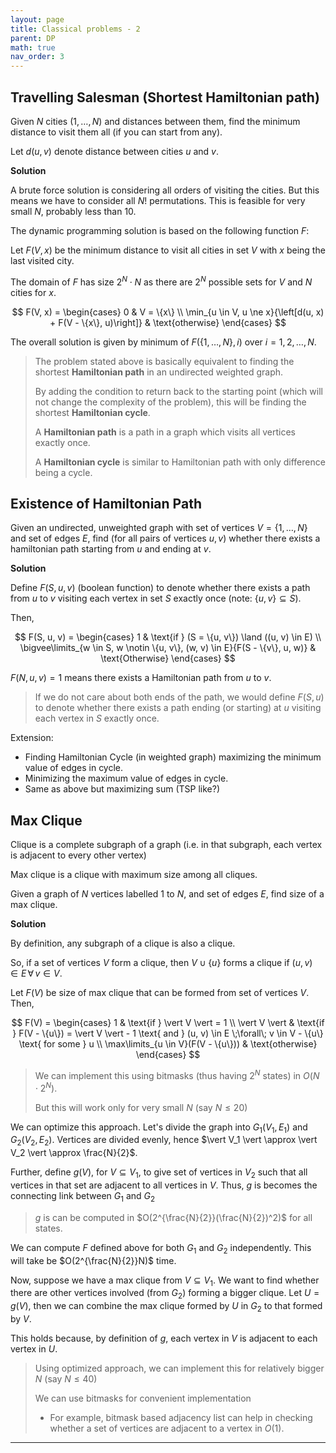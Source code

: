 ```yaml
---
layout: page
title: Classical problems - 2
parent: DP
math: true
nav_order: 3
---
```


## Travelling Salesman (Shortest Hamiltonian path)

Given $N$ cities ($1,\ldots,N$) and distances between them,
find the minimum distance to visit them all (if you can start from any).

Let $d(u, v)$ denote distance between cities $u$ and $v$.

**Solution**

A brute force solution is considering all orders of visiting the cities.
But this means we have to consider all $N!$ permutations. This is feasible for
very small $N$, probably less than $10$.

The dynamic programming solution is based on the following function $F$:

Let $F(V, x)$ be the minimum distance to visit all cities in set $V$ with $x$
being the last visited city.

The domain of $F$ has size $2^N \cdot N$ as there are $2^N$ possible sets for $V$ and $N$ cities for $x$.

$$
F(V, x) = \begin{cases}
  0 & V = \{x\} \\
  \min_{u \in V, u \ne x}{\left[d(u, x) + F(V - \{x\}, u)\right]} & \text{otherwise}
  \end{cases}
$$

The overall solution is given by minimum of $F(\{1,\ldots,N\}, i)$ over $i = 1,2,\ldots,N$.

> The problem stated above is basically equivalent to finding the shortest **Hamiltonian path**
> in an undirected weighted graph.
> 
> By adding the condition to return back to the starting point (which will not change
> the complexity of the problem), this will be finding the shortest **Hamiltonian cycle**.
> 
> A **Hamiltonian path** is a path in a graph which visits all vertices exactly once.
> 
> A **Hamiltonian cycle** is similar to Hamiltonian path with only difference being a cycle.

## Existence of Hamiltonian Path

Given an undirected, unweighted graph with set of vertices $V = \{1, \ldots, N\}$ and set of edges $E$, find
(for all pairs of vertices $u, v$) whether there exists a
hamiltonian path starting from $u$ and ending at $v$.

**Solution**

Define $F(S, u, v)$ (boolean function) to denote whether there exists a path from $u$ to $v$
visiting each vertex in set $S$ exactly once (note: $\{u, v\} \subseteq S$).

Then,

$$
F(S, u, v) = \begin{cases}
1 & \text{if } (S = \{u, v\}) \land ((u, v) \in E) \\
\bigvee\limits_{w \in S, w \notin \{u, v\}, (w, v) \in E}{F(S - \{v\}, u, w)}  & \text{Otherwise}
\end{cases}
$$

$F(N, u, v) = 1$ means there exists a Hamiltonian path from $u$ to $v$.

> If we do not care about both ends of the path,
  we would define $F(S, u)$ to denote whether there exists a path
  ending (or starting) at $u$ visiting each vertex in $S$ exactly once.

Extension:
- Finding Hamiltonian Cycle (in weighted graph) maximizing the
  minimum value of edges in cycle.
- Minimizing the maximum value of edges in cycle.
- Same as above but maximizing sum (TSP like?)

## Max Clique

Clique is a complete subgraph of a graph (i.e. in that subgraph, each vertex 
is adjacent to every other vertex)

Max clique is a clique with maximum size among all cliques.

Given a graph of $N$ vertices labelled $1$ to $N$, and set of edges $E$, find
size of a max clique.

**Solution**

By definition, any subgraph of a clique is also a clique.

So, if a set of vertices $V$ form a clique, then $V \cup \{u\}$ forms a clique
if $(u, v) \in E \,\forall\, v \in V$.

Let $F(V)$ be size of max clique that can be formed from set of vertices $V$.
Then,

$$
F(V) = \begin{cases}
1 & \text{if } \vert V \vert = 1 \\
\vert V \vert & \text{if } F(V - \{u\}) = \vert V \vert - 1 \text{ and } (u, v) \in E \;\forall\; v \in V - \{u\} \text{ for some } u \\
\max\limits_{u \in V}(F(V - \{u\})) & \text{otherwise}
\end{cases}
$$

> We can implement this using bitmasks (thus having $2^N$ states) in $O(N \cdot 2^N)$.
> 
> But this will work only for very small $N$ (say $N \le 20$)

We can optimize this approach. Let's divide the graph into $G_1(V_1, E_1)$ and $G_2(V_2, E_2)$. Vertices are divided evenly,
hence $\vert V_1 \vert \approx \vert V_2 \vert \approx \frac{N}{2}$. 

Further, define $g(V)$, for $V \subseteq V_1$, to give set of vertices in $V_2$ such that all vertices in that set are adjacent to all vertices in $V$.
Thus, $g$ is becomes the connecting link between $G_1$ and $G_2$

> $g$ is can be computed in $O(2^{\frac{N}{2}}(\frac{N}{2})^2)$ for all states.

We can compute $F$ defined above for both $G_1$ and $G_2$ independently. This will take
be $O(2^{\frac{N}{2}}N)$ time.

Now, suppose we have a max clique from $V \subseteq V_1$. We want to find whether there
are other vertices involved (from $G_2$) forming a bigger clique. Let $U = g(V)$, then
we can combine the max clique formed by $U$ in $G_2$ to that formed by $V$.

This holds because, by definition of $g$, each vertex in $V$ is adjacent to each vertex in $U$.

> Using optimized approach, we can implement this for relatively bigger $N$ (say $N \le 40$)
>
> We can use bitmasks for convenient implementation
> - For example, bitmask based adjacency list can help in checking whether a
>   set of vertices are adjacent to a vertex in $O(1)$.

***